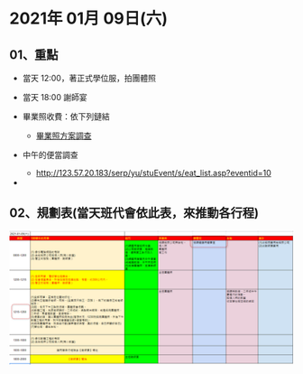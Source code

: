 # 2021年 01月 09日(六)

## 01、重點
- 當天 12:00，著正式學位服，拍團體照

- 當天 18:00 謝師宴

- 畢業照收費：依下列鏈結
  - [畢業照方案調查](http://123.57.20.183/serp/yu/stuEvent/s/photo_list.asp?eventid=16)

- 中午的便當調查
  - http://123.57.20.183/serp/yu/stuEvent/s/eat_list.asp?eventid=10

- 

## 02、規劃表(當天班代會依此表，來推動各行程)

![](plan.jpg)


